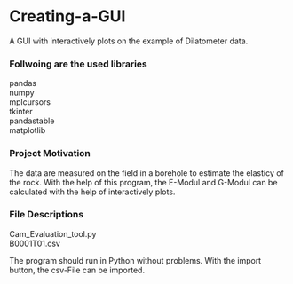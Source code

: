 # Creating-a-GUI
A GUI with interactively plots on the example of Dilatometer data.

### Follwoing are the used libraries
pandas<br />
numpy<br />
mplcursors<br />
tkinter<br />
pandastable<br />
matplotlib<br />


### Project Motivation
The data are measured on the field in a borehole to estimate the elasticy of the rock. With the help of this program, the E-Modul and G-Modul can be calculated with the help of interactively plots.

### File Descriptions
Cam_Evaluation_tool.py<br />
B0001T01.csv<br />

The program should run in Python without problems. With the import button, the csv-File can be imported.
